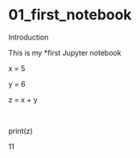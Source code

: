 # 01_first_notebook 

Introduction

This is my *first Jupyter notebook

x = 5

y = 6

z = x + y

​

print(z)

11
